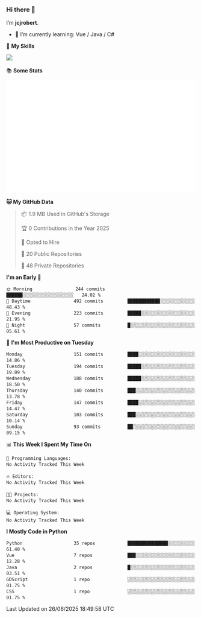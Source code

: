 ### Hi there 👋

I’m **jcjrobert**.

- 🌱 I’m currently learning: Vue / Java / C#

🌟 **My Skills**

![](https://img.shields.io/badge/-Python-3e74a2?style=flat-square&logo=Python&logoColor=fff)

📚 **Some Stats**

![](https://github.com/jcjrobert/github-stats/blob/master/generated/overview.svg)

<!--START_SECTION:waka-->
**🐱 My GitHub Data** 

> 📦 1.9 MB Used in GitHub's Storage 
 > 
> 🏆 0 Contributions in the Year 2025
 > 
> 💼 Opted to Hire
 > 
> 📜 20 Public Repositories 
 > 
> 🔑 48 Private Repositories 
 > 
**I'm an Early 🐤** 

```text
🌞 Morning                244 commits         ██████░░░░░░░░░░░░░░░░░░░   24.02 % 
🌆 Daytime                492 commits         ████████████░░░░░░░░░░░░░   48.43 % 
🌃 Evening                223 commits         █████░░░░░░░░░░░░░░░░░░░░   21.95 % 
🌙 Night                  57 commits          █░░░░░░░░░░░░░░░░░░░░░░░░   05.61 % 
```
📅 **I'm Most Productive on Tuesday** 

```text
Monday                   151 commits         ████░░░░░░░░░░░░░░░░░░░░░   14.86 % 
Tuesday                  194 commits         █████░░░░░░░░░░░░░░░░░░░░   19.09 % 
Wednesday                188 commits         █████░░░░░░░░░░░░░░░░░░░░   18.50 % 
Thursday                 140 commits         ███░░░░░░░░░░░░░░░░░░░░░░   13.78 % 
Friday                   147 commits         ████░░░░░░░░░░░░░░░░░░░░░   14.47 % 
Saturday                 103 commits         ███░░░░░░░░░░░░░░░░░░░░░░   10.14 % 
Sunday                   93 commits          ██░░░░░░░░░░░░░░░░░░░░░░░   09.15 % 
```


📊 **This Week I Spent My Time On** 

```text
💬 Programming Languages: 
No Activity Tracked This Week

🔥 Editors: 
No Activity Tracked This Week

🐱‍💻 Projects: 
No Activity Tracked This Week

💻 Operating System: 
No Activity Tracked This Week
```

**I Mostly Code in Python** 

```text
Python                   35 repos            ███████████████░░░░░░░░░░   61.40 % 
Vue                      7 repos             ███░░░░░░░░░░░░░░░░░░░░░░   12.28 % 
Java                     2 repos             █░░░░░░░░░░░░░░░░░░░░░░░░   03.51 % 
GDScript                 1 repo              ░░░░░░░░░░░░░░░░░░░░░░░░░   01.75 % 
CSS                      1 repo              ░░░░░░░░░░░░░░░░░░░░░░░░░   01.75 % 
```




 Last Updated on 26/06/2025 18:49:58 UTC
<!--END_SECTION:waka-->

